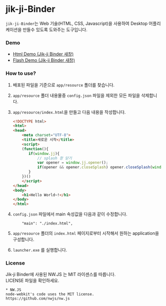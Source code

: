 # jik-ji-Binder

`jik-ji-Binder`는 Web 기술(HTML, CSS, Javascript)을 사용하여 Desktop 어플리케이션을 만들수 있도록 도와주는 도구입니다.

### Demo

<ul>
  <li><a href="javascript:void(demo('/resource/html/index.html'));">Html Demo (Jik-ji Binder 새창)</a></li>
  <li><a href="javascript:void(demo('/resource/flash/index.html'));">Flash Demo (Jik-ji Binder 새창)</a></li>
</ul>


<script>
function demo(url){
  if(parent!==window && parent.jj){
    parent.jj.link.html(url, 'demo_window', {});
  }else{
    alert('jik-ji-Binder에서 실행해야 합니다.');
  }
}
</script>

### How to use?

1. 배포된 파일을 기준으로 `app/resource` 폴더를 찾습니다.
2. `app/resource` 폴더 내용물중 `config.json` 파일을 제외한 모든 파일을 삭제합니다.
3. `app/resource/index.html`을 만들고 다음 내용을 작성합니다.
    ```html
    <!DOCTYPE html>
    <html>
    <head>
        <meta charset="UTF-8">
        <title>새로운 시작</title>
        <script>
        (function(){
           if(window.jj){
               // splash 창 닫기
               var opener = window.jj.opener();
               if(opener && opener.closeSplash) opener.closeSplash(window);
           }
        })()
        </script>
    </head>
    <body>
        <h1>Hello World~!</h1>
    </body>
    </html>
    ```     
4. `config.json` 파일에서 main 속성값을 다음과 같이 수정합니다.
    ```
        "main": "./index.html",
    ```

5. `app/resource` 폴더의 `index.html` 페이지로부터 시작해서 원하는 application을 구성합니다.
6. `launcher.exe` 를 실행합니다.

### License

Jik-ji Binder에 사용된 NW.JS 는 MIT 라이센스를 따릅니다.<br>
LICENSE 파일을 확인하세요.
```
* NW.JS
node-webkit's code uses the MIT license.
https://github.com/nwjs/nw.js
```
